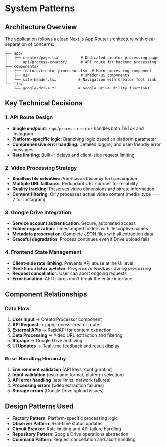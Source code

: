 # System Patterns

## Architecture Overview
The application follows a clean Next.js App Router architecture with clear separation of concerns:

```
├── app/
│   ├── creator/page.tsx          # Dedicated creator processing page
│   └── api/process-creator/      # API route for backend processing
├── components/
│   ├── feature/creator-processor.tsx  # Main processing component
│   ├── ui/                       # shadcn/ui components
│   └── site-header.tsx          # Navigation with Creator Tool link
└── lib/
    └── google-drive.ts          # Google Drive utility functions
```

## Key Technical Decisions

### 1. API Route Design
- **Single endpoint**: `/api/process-creator` handles both TikTok and Instagram
- **Platform-specific logic**: Branching logic based on platform parameter
- **Comprehensive error handling**: Detailed logging and user-friendly error messages
- **Rate limiting**: Built-in delays and client-side request limiting

### 2. Video Processing Strategy
- **Smallest file selection**: Prioritizes efficiency for transcription
- **Multiple URL fallbacks**: Redundant URL sources for reliability
- **Quality tracking**: Preserves video dimensions and bitrate information
- **Content filtering**: Only processes actual video content (media_type === 2 for Instagram)

### 3. Google Drive Integration
- **Service account authentication**: Secure, automated access
- **Folder organization**: Timestamped folders with descriptive names
- **Metadata preservation**: Complete JSON files with all extraction data
- **Graceful degradation**: Process continues even if Drive upload fails

### 4. Frontend State Management
- **Client-side rate limiting**: Prevents API abuse at the UI level
- **Real-time status updates**: Progressive feedback during processing
- **Request cancellation**: User can abort ongoing requests
- **Error isolation**: API failures don't break the entire interface

## Component Relationships

### Data Flow
1. **User Input** → CreatorProcessor component
2. **API Request** → /api/process-creator route
3. **External APIs** → RapidAPI for content extraction
4. **Data Processing** → Video URL extraction and filtering
5. **Storage** → Google Drive archiving
6. **UI Updates** → Real-time feedback and result display

### Error Handling Hierarchy
1. **Environment validation** (API keys, configuration)
2. **Input validation** (username format, platform selection)
3. **API error handling** (rate limits, network failures)
4. **Processing errors** (video extraction failures)
5. **Storage errors** (Google Drive upload issues)

## Design Patterns Used
- **Factory Pattern**: Platform-specific processing logic
- **Observer Pattern**: Real-time status updates
- **Circuit Breaker**: Rate limiting and API failure handling
- **Repository Pattern**: Google Drive operations abstraction
- **Command Pattern**: Request cancellation and abort handling 